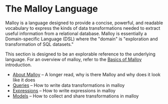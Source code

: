 # The Malloy Language

Malloy is a language designed to provide a concise, powerful, and
readable vocabulary to express the kinds of data transformations
needed to extract useful information from a relational database.
Malloy is essentially a Domain-specific Language (DSL) where the
"domain" is "exploration and transformation of SQL datasets."

This section is designed to be an explorable reference to the
underlying language. For an overview of malloy, refer to the [Basics of
Malloy](../language/basic.md) introduction.

* [About Malloy](about-malloy.md) – A longer read, why is there Malloy and why does it look like it does
* [Queries](query.md) – How to write data transformations in malloy
* [Expressions](expressions.md) – How to write expressions in malloy
* [Models](statement.md) – How to collect and share transformations in malloy
